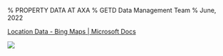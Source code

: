 % PROPERTY DATA AT AXA
% GETD Data Management Team
% June, 2022

[Location Data - Bing Maps | Microsoft Docs](https://docs.microsoft.com/en-us/bingmaps/rest-services/locations/location-data)
<p></p>
<img src="media/model-illustration/BingGeocoder_Outputs_Illustration.svg" />